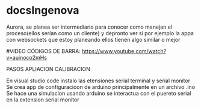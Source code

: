 # docsIngenova

Aurora, se planea ser intermediario para conocer como manejan el proceso(ellos serían como un cliente) y depronto ver si por ejemplo la appa con websockets que estoy planeando ellos tienen algo similar o mejor


#VIDEO CÓDIGOS DE BARRA:
https://www.youtube.com/watch?v=auinoco2mHs

PASOS APLIACION CALIBRACION

En visual studio code instalo las etensiones serial terminal y serial monitor
Se crea app de  configuracioon de arduino principalmente en un archivo .ino
Se hace una simulacion usando arduino
se interactua con el puereto serial en la extension serial monitor
